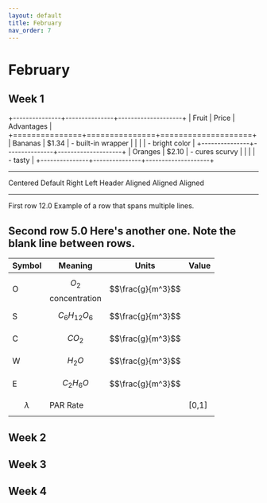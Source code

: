 ```yaml
---
layout: default
title: February
nav_order: 7
---
```


# February


## Week 1

+---------------+---------------+--------------------+
| Fruit         | Price         | Advantages         |
+===============+===============+====================+
| Bananas       | $1.34         | - built-in wrapper |
|               |               | - bright color     |
+---------------+---------------+--------------------+
| Oranges       | $2.10         | - cures scurvy     |
|               |               | - tasty            |
+---------------+---------------+--------------------+

-------------------------------------------------------------
 Centered   Default           Right Left
  Header    Aligned         Aligned Aligned
----------- ------- --------------- -------------------------
   First    row                12.0 Example of a row that
                                    spans multiple lines.

  Second    row                 5.0 Here's another one. Note
                                    the blank line between
                                    rows.
-------------------------------------------------------------

| Symbol | Meaning | Units| Value |                                             
| ----------- | ----------- | ----------- | ----------- |                       
|O| $$O_2$$ concentration | $$\frac{g}{m^3}$$ |  |                              
|S| $$C_{6}H_{12}O_{6}$$  | $$\frac{g}{m^3}$$ | |                               
|C| $$CO_2$$ | $$\frac{g}{m^3}$$ |  |                                           
|W| $$H_2O$$ | $$\frac{g}{m^3}$$ |  |                                           
|E| $$C_2H_6O$$ | $$\frac{g}{m^3}$$ |  |                                        
| $$\lambda$$ | PAR Rate |         | [0,1]|

## Week 2

## Week 3

## Week 4

